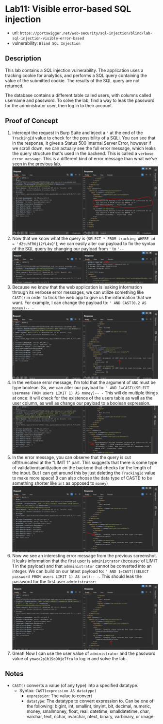 # Lab11: Visible error-based SQL injection
* url: `https://portswigger.net/web-security/sql-injection/blind/lab-sql-injection-visible-error-based`
* vulnerability: `Blind SQL Injection`


## Description 
This lab contains a SQL injection vulnerability. The application uses a tracking cookie for analytics, and performs a SQL query containing the value of the submitted cookie. The results of the SQL query are not returned.

The database contains a different table called users, with columns called username and password. To solve the lab, find a way to leak the password for the administrator user, then log in to their account. 

## Proof of Concept
1. Intercept the request in Burp Suite and inject a `'` at the end of the `TrackingId` value to check for the possibility of a SQLi. You can see that in the response, it gives a Status 500 Internal Server Error, however if we scroll down, we can actually see the full error message, which leaks the query structure that's used in the backend. This is called a `verbose error message`. This is a different kind of error message than what we've seen in the previous lab.   
![descript](images/sqli-practitioner-lab11-verbose.png)
2. Now that we know what the query is (`SELECT * FROM tracking WHERE id = 'd2tuhFR6j12YL4sQ'`), we can easily alter our payload to fix the syntax of the SQL query by changing our payload from `'` to `'--`  
![descript](images/sqli-practitioner-lab11-fixed.png)
3. Because we know that the web application is leaking information through its verbose error messages, we can utilize something like `CAST()` in order to trick the web app to give us the information that we want. For example, I can change the payload to: `' AND CAST(0.2 AS money)-- -`  
![descript](images/sqli-practitioner-lab11-cast1.png)
4. In the verbose error message, I'm told that the argument of `AND` must be type boolean. So, we can alter our payload to: `' AND 1=CAST((SELECT username FROM users LIMIT 1) AS money)-- -` This will do multiple things at once: it will check for the existence of the users table as well as the user column, as well as change our payload to a boolean expression.   
![descript](images/sqli-practitioner-lab11-too-long.png)
5. In the error message, you can observe that the query is cut off/truncated at the "LIMIT 1" part. This suggests that there is some type of validation/sanitization on the backend that checks for the length of the input. But I can get around this by just deleting the `TrackingId` value to make more space! (I can also choose the data type of CAST() to be something shorter like `int` as opposed to `money`)  
![descript](images/sqli-practitioner-lab11-shortened.png)
6. Now we see an interesting error message from the previous screenshot. It leaks information that the first user is `administrator` (because of LIMIT 1 in the payload) and that `admministrator` cannot be converted into an integer. We can build on our latest payload to: `' AND 1=CAST((SELECT password FROM users LIMIT 1) AS int)-- -`. This should leak the password for the first user `administrator`:  
![descript](images/sqli-practitioner-lab11-leaked.png)
7. Great! Now I can use the user value of `administrator` and the password value of `ynwca2p1b19o90je7fca` to log in and solve the lab. 
## Notes
* `CAST()` converts a value (of any type) into a specified datatype. 
  * Syntax: `CAST(expression AS datatype)`
    * `expression`: The value to convert
    * `datatype`: The datatype to convert expression to. Can be one of the following: bigint, int, smallint, tinyint, bit, decimal, numeric, money, smallmoney, float, real, datetime, smalldatetime, char, varchar, text, nchar, nvarchar, ntext, binary, varbinary, or image
